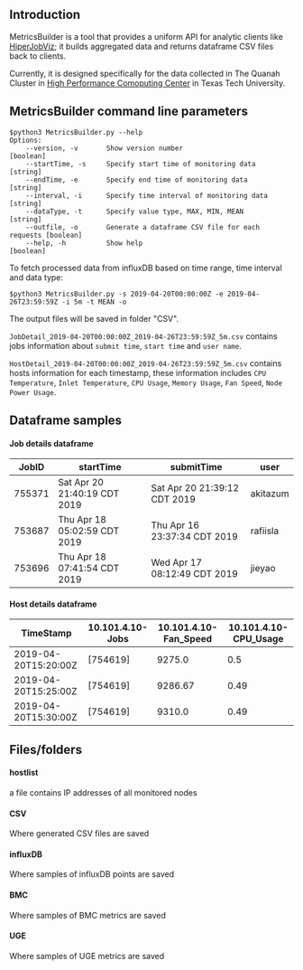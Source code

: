 ## Introduction
MetricsBuilder is a tool that provides a uniform API for analytic clients like [HiperJobViz](https://idatavisualizationlab.github.io/HPCC/HiperJobViz/index.html); it builds aggregated data and returns dataframe CSV files back to clients. 

Currently, it is designed specifically for the data collected in The Quanah Cluster in [High Performance Comoputing Center](http://www.depts.ttu.edu/hpcc/) in Texas Tech University.
## MetricsBuilder command line parameters
```
$python3 MetricsBuilder.py --help
Options:
    --version, -v       Show version number                             [boolean]
    --startTime, -s     Specify start time of monitoring data           [string]
    --endTime, -e       Specify end time of monitoring data             [string]
    --interval, -i      Specify time interval of monitoring data        [string]
    --dataType, -t      Specify value type, MAX, MIN, MEAN              [string]
    --outfile, -o       Generate a dataframe CSV file for each requests [boolean]
    --help, -h          Show help                                       [boolean]
```

To fetch processed data from influxDB based on time range, time interval and data type:
```
$python3 MetricsBuilder.py -s 2019-04-20T00:00:00Z -e 2019-04-26T23:59:59Z -i 5m -t MEAN -o 
```

The output files will be saved in folder "CSV". 

`JobDetail_2019-04-20T00:00:00Z_2019-04-26T23:59:59Z_5m.csv` contains jobs information about `submit time`, `start time` and `user name`.

`HostDetail_2019-04-20T00:00:00Z_2019-04-26T23:59:59Z_5m.csv` contains hosts information for each timestamp, these information includes `CPU Temperature`, `Inlet Temperature`, `CPU Usage`, `Memory Usage`, `Fan Speed`, `Node Power Usage`.

## Dataframe samples
#### Job details dataframe

|     JobID    |          startTime           |           submitTime         |    user    |
|--------------|------------------------------|------------------------------|------------|
|    755371    | Sat Apr 20 21:40:19 CDT 2019 | Sat Apr 20 21:39:12 CDT 2019 |  akitazum  |
|    753687    | Thu Apr 18 05:02:59 CDT 2019 | Thu Apr 16 23:37:34 CDT 2019 |  rafiisla  |
|    753696    | Thu Apr 18 07:41:54 CDT 2019 | Wed Apr 17 08:12:49 CDT 2019 |  jieyao    |

#### Host details dataframe

|      TimeStamp       | 10.101.4.10-Jobs | 10.101.4.10-Fan_Speed | 10.101.4.10-CPU_Usage |
|----------------------|------------------|-----------------------|-----------------------|
| 2019-04-20T15:20:00Z |     [754619]     |         9275.0        |          0.5          |
| 2019-04-20T15:25:00Z |     [754619]     |         9286.67       |          0.49         |
| 2019-04-20T15:30:00Z |     [754619]     |         9310.0        |          0.49         |

## Files/folders
#### hostlist 
a file contains IP addresses of all monitored nodes
#### CSV
Where generated CSV files are saved
#### influxDB
Where samples of influxDB points are saved
#### BMC
Where samples of BMC metrics are saved
#### UGE
Where samples of UGE metrics are saved